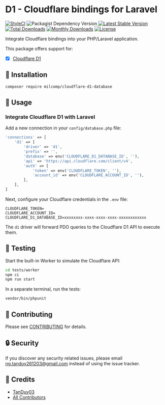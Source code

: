 # D1 - Cloudflare bindings for Laravel

[![StyleCI](https://github.styleci.io/repos/845491307/shield?branch=main)](https://github.styleci.io/repos/845491307)
![Packagist Dependency Version](https://img.shields.io/packagist/dependency-v/ntanduy/cloudflare-d1-database/php)
[![Latest Stable Version](https://poser.pugx.org/ntanduy/cloudflare-d1-database/v/stable)](https://packagist.org/packages/ntanduy/cloudflare-d1-database)
[![Total Downloads](https://poser.pugx.org/ntanduy/cloudflare-d1-database/downloads)](https://packagist.org/packages/ntanduy/cloudflare-d1-database)
[![Monthly Downloads](https://poser.pugx.org/ntanduy/cloudflare-d1-database/d/monthly)](https://packagist.org/packages/ntanduy/cloudflare-d1-database)
[![License](https://poser.pugx.org/ntanduy/cloudflare-d1-database/license)](https://packagist.org/packages/ntanduy/cloudflare-d1-database)

Integrate Cloudflare bindings into your PHP/Laravel application.

This package offers support for:

- [x] [Cloudflare D1](https://developers.cloudflare.com/d1)

## 🚀 Installation

```bash
composer require milcomp/cloudflare-d1-database
```

## 👏 Usage

### Integrate Cloudflare D1 with Laravel

Add a new connection in your `config/database.php` file:

```php
'connections' => [
    'd1' => [
        'driver' => 'd1',
        'prefix' => '',
        'database' => env('CLOUDFLARE_D1_DATABASE_ID', ''),
        'api' => 'https://api.cloudflare.com/client/v4',
        'auth' => [
            'token' => env('CLOUDFLARE_TOKEN', ''),
            'account_id' => env('CLOUDFLARE_ACCOUNT_ID', ''),
        ],
    ],
]
```

Next, configure your Cloudflare credentials in the `.env` file:

```
CLOUDFLARE_TOKEN=
CLOUDFLARE_ACCOUNT_ID=
CLOUDFLARE_D1_DATABASE_ID=xxxxxxxx-xxxx-xxxx-xxxx-xxxxxxxxxxxx
```

The `d1` driver will forward PDO queries to the Cloudflare D1 API to execute them.

## 🌱 Testing

Start the built-in Worker to simulate the Cloudflare API:

```bash
cd tests/worker
npm ci
npm run start
```

In a separate terminal, run the tests:

``` bash
vendor/bin/phpunit
```

## 🤝 Contributing

Please see [CONTRIBUTING](CONTRIBUTING.md) for details.

## 🔒  Security

If you discover any security related issues, please email <ng.tanduy261203@gmail.com> instead of using the issue tracker.

## 🎉 Credits

- [TanDuy03](https://github.com/TanDuy03)
- [All Contributors](../../contributors)
